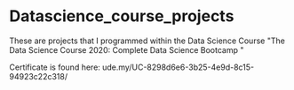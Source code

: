# Datascience_course_projects

These are projects that I programmed within the Data Science Course "The Data Science Course 2020: Complete Data Science Bootcamp "

Certificate is found here: ude.my/UC-8298d6e6-3b25-4e9d-8c15-94923c22c318/
